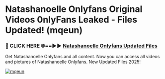 # Natashanoelle Onlyfans Original Videos 0nlyFans Leaked - Files Updated! (mqeun)

<h3>🔴 CLICK HERE 🌐==►► <a href="https://tinyurl.com/ehrbuxhb" rel="nofollow">Natashanoelle Onlyfans Updated Files</a></h3>

Get Natashanoelle Onlyfans and all content. Now you can access all videos and pictures of Natashanoelle Onlyfans. New Updated Files 2025!

[![mqeun](https://i.imgur.com/lVYEuWS.gif)](https://tinyurl.com/ehrbuxhb)
